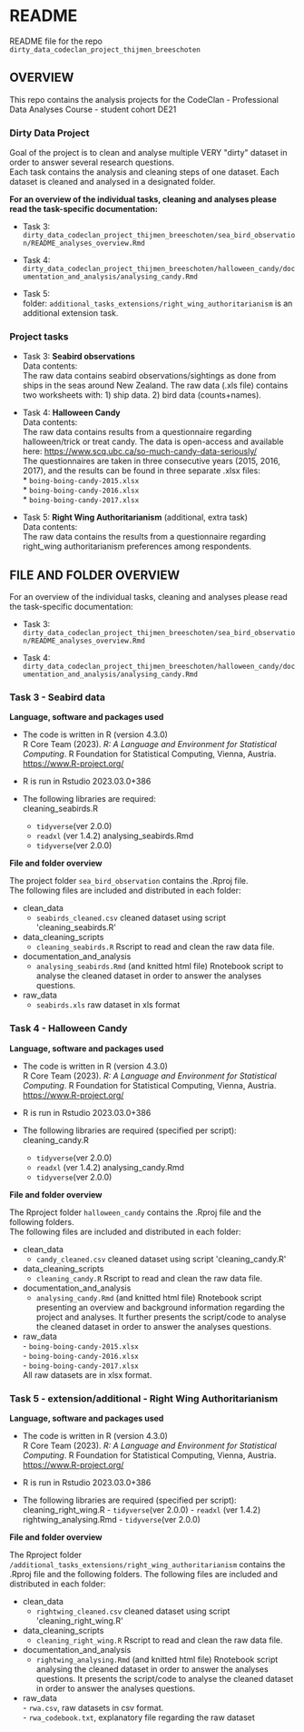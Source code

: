 # README 

README file for the repo `dirty_data_codeclan_project_thijmen_breeschoten`

## OVERVIEW

This repo contains the analysis projects for the 
CodeClan - Professional Data Analyses Course - student cohort DE21

### Dirty Data Project

Goal of the project is to clean and analyse multiple VERY "dirty" dataset in order to answer 
several research questions. <br>
Each task contains the analysis and cleaning steps of one dataset. Each dataset is cleaned and analysed in a designated folder.

__For an overview of the individual tasks, cleaning and analyses please read the task-specific
documentation:__

* Task 3: <br>
  `dirty_data_codeclan_project_thijmen_breeschoten/sea_bird_observation/README_analyses_overview.Rmd`
  
* Task 4: <br>
  `dirty_data_codeclan_project_thijmen_breeschoten/halloween_candy/documentation_and_analysis/analysing_candy.Rmd`
  
* Task 5: <br>
  folder: `additional_tasks_extensions/right_wing_authoritarianism` is an additional extension task.


### Project tasks

* Task 3: __Seabird observations__ <br>
          Data contents: <br>
          The raw data contains seabird observations/sightings as done from ships in the seas 
          around New Zealand. The raw data (.xls file) contains two worksheets with:
          1) ship data.
          2) bird data (counts+names).
          
* Task 4: __Halloween Candy__ <br>
          Data contents: <br>
          The raw data contains results from a questionnaire regarding halloween/trick or           treat candy.
          The data is open-access and available here: 
          https://www.scq.ubc.ca/so-much-candy-data-seriously/ <br>
          The questionnaires are taken in three consecutive years (2015, 2016, 2017), and
          the results can be found in three separate .xlsx files: <br>
          * `boing-boing-candy-2015.xlsx`   <br>
          * `boing-boing-candy-2016.xlsx`   <br>
          * `boing-boing-candy-2017.xlsx`   <br>
          
* Task 5: __Right Wing Authoritarianism__ (additional, extra task) <br>
          Data contents: <br>
          The raw data contains the results from a questionnaire regarding right_wing 
          authoritarianism preferences among respondents.

## FILE AND FOLDER OVERVIEW
For an overview of the individual tasks, cleaning and analyses please read the task-specific
documentation:

* Task 3: <br>
  `dirty_data_codeclan_project_thijmen_breeschoten/sea_bird_observation/README_analyses_overview.Rmd`
  
* Task 4: <br>
  `dirty_data_codeclan_project_thijmen_breeschoten/halloween_candy/documentation_and_analysis/analysing_candy.Rmd`
  
### Task 3 - Seabird data

**Language, software and packages used**

  * The code is written in R (version 4.3.0) <br>
    R Core Team (2023). _R: A Language and Environment for Statistical Computing_. 
    R Foundation for Statistical Computing, Vienna, Austria.
   <https://www.R-project.org/>

  * R is run in Rstudio 2023.03.0+386 

  * The following libraries are required: <br>
    cleaning_seabirds.R
      - `tidyverse`(ver 2.0.0)
      - `readxl` (ver 1.4.2)
    analysing_seabirds.Rmd
      - `tidyverse`(ver 2.0.0)
  
**File and folder overview**

  The project folder `sea_bird_observation` contains the .Rproj file. <br>
  The following files are included and distributed in each folder:

  * clean_data <br>
    - `seabirds_cleaned.csv` cleaned dataset using script 'cleaning_seabirds.R' <br>
  * data_cleaning_scripts <br>
    - `cleaning_seabirds.R` Rscript to read and clean the raw data file. <br>
  * documentation_and_analysis <br>
    - `analysing_seabirds.Rmd` (and knitted html file) Rnotebook script to analyse the
      cleaned dataset in order to answer the analyses questions. <br>
  * raw_data <br>
    - `seabirds.xls` raw dataset in xls format <br>
    
### Task 4 - Halloween Candy

**Language, software and packages used**

  * The code is written in R (version 4.3.0) <br>
    R Core Team (2023). _R: A Language and Environment for Statistical Computing_. 
    R Foundation for Statistical Computing, Vienna, Austria.
    <https://www.R-project.org/>

  * R is run in Rstudio 2023.03.0+386 

  * The following libraries are required (specified per script): <br>
    cleaning_candy.R
      - `tidyverse`(ver 2.0.0)
      - `readxl` (ver 1.4.2)
    analysing_candy.Rmd
      - `tidyverse`(ver 2.0.0)
  
**File and folder overview**

  The Rproject folder `halloween_candy` contains the .Rproj file and the following 
  folders. <br>
  The following files are included and distributed in each folder:

  * clean_data <br>
       - `candy_cleaned.csv` cleaned dataset using script 'cleaning_candy.R' <br>
  * data_cleaning_scripts <br>
       - `cleaning_candy.R` Rscript to read and clean the raw data file. <br>
  * documentation_and_analysis <br>
       - `analysing_candy.Rmd` (and knitted html file) Rnotebook script presenting an 
       overview and background information regarding the project and analyses. 
       It further presents the script/code to analyse the cleaned dataset in order 
       to answer the analyses questions. <br>
  * raw_data <br>
        - `boing-boing-candy-2015.xlsx` <br>
        - `boing-boing-candy-2016.xlsx` <br>
        - `boing-boing-candy-2017.xlsx` <br>
    All raw datasets are in xlsx format. <br>
        
### Task 5 - extension/additional - Right Wing Authoritarianism

**Language, software and packages used**

* The code is written in R (version 4.3.0) <br>
    R Core Team (2023). _R: A Language and Environment for Statistical Computing_. 
    R Foundation for Statistical Computing, Vienna, Austria.
    <https://www.R-project.org/>

* R is run in Rstudio 2023.03.0+386 

* The following libraries are required (specified per script): <br>
    cleaning_right_wing.R
      - `tidyverse`(ver 2.0.0)
      - `readxl` (ver 1.4.2)
    rightwing_analysing.Rmd
      - `tidyverse`(ver 2.0.0)
      
**File and folder overview**

  The Rproject folder `/additional_tasks_extensions/right_wing_authoritarianism` 
  contains the .Rproj file and the following 
  folders.
  The following files are included and distributed in each folder:

  * clean_data <br>
       - `rightwing_cleaned.csv` cleaned dataset using script 'cleaning_right_wing.R' <br>
  * data_cleaning_scripts <br>
       - `cleaning_right_wing.R` Rscript to read and clean the raw data file. <br>
  * documentation_and_analysis <br>
       - `rightwing_analysing.Rmd` (and knitted html file) Rnotebook script analysing
       the cleaned dataset in order to answer the analyses questions. 
       It presents the script/code to analyse the cleaned dataset in order 
       to answer the analyses questions. <br>
  * raw_data <br>
        - `rwa.csv`, raw datasets in csv format. <br>
        - `rwa_codebook.txt`, explanatory file regarding the raw dataset <br>

